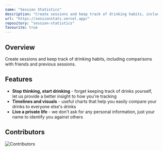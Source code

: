 ```yaml
---
name: "Session Statistics"
description: "Create sessions and keep track of drinking habits, including comparisons with friends"
url: "https://sessionstats.vercel.app/"
repository: "session-statistics"
favourite: true
---
```


## Overview

Create sessions and keep track of drinking habits, including comparisons with friends and previous sessions.

## Features

-   **Stop thinking, start drinking** - forget keeping track of drinks yourself, let us provide a better insight to how you're tracking
-   **Timelines and visuals** - useful charts that help you easily compare your drinks to everyone else's drinks
-   **Live a private life** - we don't ask for any personal information, just your name to identify you against others

## Contributors

![Contributors](https://contrib.rocks/image?repo=odysseusdev/retrorewind-status)
